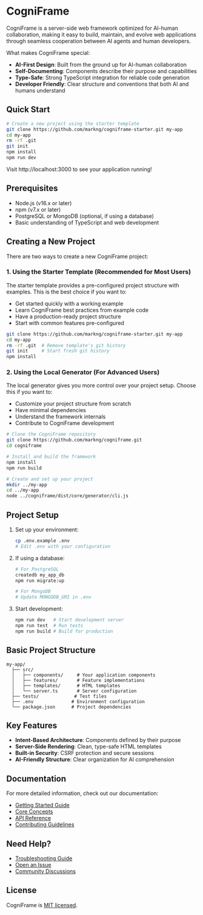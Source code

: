 # CogniFrame

CogniFrame is a server-side web framework optimized for AI-human collaboration, making it easy to build, maintain, and evolve web applications through seamless cooperation between AI agents and human developers.

What makes CogniFrame special:
- **AI-First Design**: Built from the ground up for AI-human collaboration
- **Self-Documenting**: Components describe their purpose and capabilities
- **Type-Safe**: Strong TypeScript integration for reliable code generation
- **Developer Friendly**: Clear structure and conventions that both AI and humans understand

## Quick Start

```bash
# Create a new project using the starter template
git clone https://github.com/markng/cogniframe-starter.git my-app
cd my-app
rm -rf .git
git init
npm install
npm run dev
```

Visit http://localhost:3000 to see your application running!

## Prerequisites

- Node.js (v16.x or later)
- npm (v7.x or later)
- PostgreSQL or MongoDB (optional, if using a database)
- Basic understanding of TypeScript and web development

## Creating a New Project

There are two ways to create a new CogniFrame project:

### 1. Using the Starter Template (Recommended for Most Users)

The starter template provides a pre-configured project structure with examples. This is the best choice if you want to:
- Get started quickly with a working example
- Learn CogniFrame best practices from example code
- Have a production-ready project structure
- Start with common features pre-configured

```bash
git clone https://github.com/markng/cogniframe-starter.git my-app
cd my-app
rm -rf .git  # Remove template's git history
git init     # Start fresh git history
npm install
```

### 2. Using the Local Generator (For Advanced Users)

The local generator gives you more control over your project setup. Choose this if you want to:
- Customize your project structure from scratch
- Have minimal dependencies
- Understand the framework internals
- Contribute to CogniFrame development

```bash
# Clone the CogniFrame repository
git clone https://github.com/markng/cogniframe.git
cd cogniframe

# Install and build the framework
npm install
npm run build

# Create and set up your project
mkdir ../my-app
cd ../my-app
node ../cogniframe/dist/core/generator/cli.js
```

## Project Setup

1. Set up your environment:
   ```bash
   cp .env.example .env
   # Edit .env with your configuration
   ```

2. If using a database:
   ```bash
   # For PostgreSQL
   createdb my_app_db
   npm run migrate:up

   # For MongoDB
   # Update MONGODB_URI in .env
   ```

3. Start development:
   ```bash
   npm run dev   # Start development server
   npm run test  # Run tests
   npm run build # Build for production
   ```

## Basic Project Structure

```
my-app/
  ├── src/
  │   ├── components/     # Your application components
  │   ├── features/       # Feature implementations
  │   ├── templates/      # HTML templates
  │   └── server.ts       # Server configuration
  ├── tests/             # Test files
  ├── .env              # Environment configuration
  └── package.json      # Project dependencies
```

## Key Features

- **Intent-Based Architecture**: Components defined by their purpose
- **Server-Side Rendering**: Clean, type-safe HTML templates
- **Built-in Security**: CSRF protection and secure sessions
- **AI-Friendly Structure**: Clear organization for AI comprehension

## Documentation

For more detailed information, check out our documentation:

- [Getting Started Guide](docs/getting-started/README.md)
- [Core Concepts](docs/concepts/README.md)
- [API Reference](docs/api/README.md)
- [Contributing Guidelines](docs/contributing/README.md)

## Need Help?

- [Troubleshooting Guide](docs/guides/troubleshooting.md)
- [Open an Issue](https://github.com/markng/cogniframe/issues)
- [Community Discussions](https://github.com/markng/cogniframe/discussions)

## License

CogniFrame is [MIT licensed](LICENSE). 